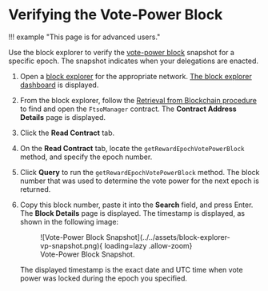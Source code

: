 # Verifying the Vote-Power Block

!!! example "This page is for advanced users."

Use the block explorer to verify the [vote-power block](../../tech/ftso.md#vote-power) snapshot for a specific epoch.
The snapshot indicates when your delegations are enacted.

1. Open a [block explorer](./index.md) for the appropriate network.
   [The block explorer dashboard](./user-interface.md) is displayed.
2. From the block explorer, follow the [Retrieval from Blockchain procedure](../../dev/reference/contracts.md#retrieval-from-blockchain) to find and open the `FtsoManager` contract.
   The **Contract Address Details** page is displayed.
3. Click the **Read Contract** tab.
4. On the **Read Contract** tab, locate the `getRewardEpochVotePowerBlock` method, and specify the epoch number.
5. Click **Query** to run the `getRewardEpochVotePowerBlock` method.
   The block number that was used to determine the vote power for the next epoch is returned.
6. Copy this block number, paste it into the **Search** field, and press Enter.
   The **Block Details** page is displayed.
   The timestamp is displayed, as shown in the following image:

    <figure markdown>
    ![Vote-Power Block Snapshot](../../assets/block-explorer-vp-snapshot.png){ loading=lazy .allow-zoom}
    <figcaption>Vote-Power Block Snapshot.</figcaption>
    </figure>

    The displayed timestamp is the exact date and UTC time when vote power was locked during the epoch you specified.
